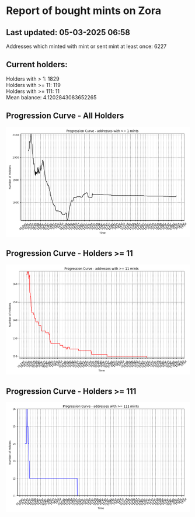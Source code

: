 # Report of bought mints on Zora
## Last updated: 05-03-2025 06:58
Addresses which minted with mint or sent mint at least once: 6227

## Current holders:
Holders with > 1: 1829  
Holders with >= 11: 119  
Holders with >= 111: 11  
Mean balance: 4.1202843083652265  

## Progression Curve - All Holders
![addresses with >= 1 mint](progression_curve_all.png)
## Progression Curve - Holders >= 11
![addresses with >= 11 mints](progression_curve_gt_11.png)
## Progression Curve - Holders >= 111
![addresses with >= 111 mints](progression_curve_gt_111.png)
